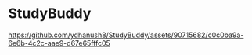 

# StudyBuddy

https://github.com/ydhanush8/StudyBuddy/assets/90715682/c0c0ba9a-6e6b-4c2c-aae9-d67e65fffc05


